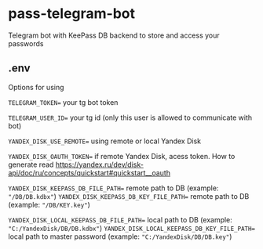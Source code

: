 # pass-telegram-bot
Telegram bot with KeePass DB backend to store and access your passwords

## .env 
Options for using

`TELEGRAM_TOKEN=` your tg bot token

`TELEGRAM_USER_ID=` your tg id (only this user is allowed to communicate with bot)

`YANDEX_DISK_USE_REMOTE=` using remote or local Yandex Disk

`YANDEX_DISK_OAUTH_TOKEN=` if remote Yandex Disk, acess token. How to generate read https://yandex.ru/dev/disk-api/doc/ru/concepts/quickstart#quickstart__oauth

`YANDEX_DISK_KEEPASS_DB_FILE_PATH=` remote path to DB (example: `"/DB/DB.kdbx"`)
`YANDEX_DISK_KEEPASS_DB_KEY_FILE_PATH=` remote path to DB (example: `"/DB/KEY.key"`)

`YANDEX_DISK_LOCAL_KEEPASS_DB_FILE_PATH=` local path to DB (example: `"C:/YandexDisk/DB/DB.kdbx"`)
`YANDEX_DISK_LOCAL_KEEPASS_DB_KEY_FILE_PATH=` local path to master password (example: `"C:/YandexDisk/DB/DB.key"`)
